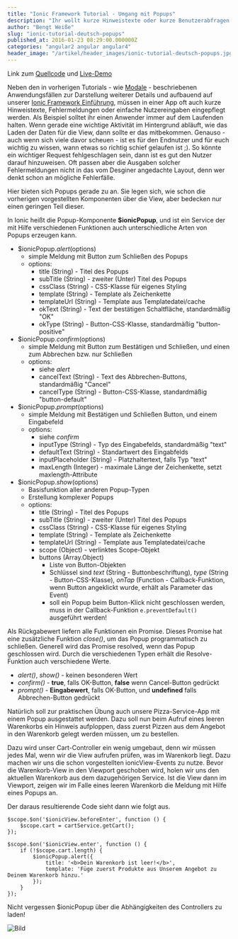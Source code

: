 ```yaml
---
title: "Ionic Framework Tutorial - Umgang mit Popups"
description: "Ihr wollt kurze Hinweistexte oder kurze Benutzerabfragen in eurer Ionic-App? Dann erfahrt ihr hier alles über Popups und deren Nutzung in Ionic."
author: "Bengt Weiße"
slug: "ionic-tutorial-deutsch-popups"
published_at: 2016-01-23 08:29:00.000000Z
categories: "angular2 angular angular4"
header_image: "/artikel/header_images/ionic-tutorial-deutsch-popups.jpg"
---
```


Link zum [Quellcode](https://github.com/angularjs-de/ionic-tutorial/tree/master/12-Popups) und [Live-Demo](https://angularjs-de.github.io/ionic-tutorial/12-Popups/#/order)

Neben den in vorherigen Tutorials - wie [Modale](https://angularjs.de/artikel/ionic-tutorial-deutsch-modals) - beschriebenen Anwendungsfällen zur Darstellung weiterer Details und aufbauend auf unserer [Ionic Framework Einführung](https://angularjs.de/artikel/ionic-tutorial-deutsch), müssen in einer App oft auch kurze Hinweistexte, Fehlermeldungen oder einfache Nutzereingaben eingepflegt werden. Als Beispiel solltet ihr einen Anwender immer auf dem Laufenden halten. Wenn gerade eine wichtige Aktivität im Hintergrund abläuft, wie das Laden der Daten für die View, dann sollte er das mitbekommen. Genauso - auch wenn sich viele davor scheuen - ist es für den Endnutzer und für euch wichtig zu wissen, wann etwas so richtig schief gelaufen ist ;). So könnte ein wichtiger Request fehlgeschlagen sein, dann ist es gut den Nutzer darauf hinzuweisen. Oft passen aber die Ausgaben solcher Fehlermeldungen nicht in das vom Desginer angedachte Layout, denn wer denkt schon an mögliche Fehlerfälle.

Hier bieten sich Popups gerade zu an. Sie legen sich, wie schon die vorherigen vorgestellten Komponenten über die View, aber bedecken nur einen geringen Teil dieser.

In Ionic heißt die Popup-Komponente **$ionicPopup**, und ist ein Service der mit Hilfe verschiedenen Funktionen auch unterschiedliche Arten von Popups erzeugen kann.

 - $ionicPopup.*alert*(options)
	 - simple Meldung mit Button zum Schließen des Popups
	 - options:
		 - title (String) - Titel des Popups
		 - subTitle (String) - zweiter (Unter) Titel des Popups
		 - cssClass (String) - CSS-Klasse für eigenes Styling
		 - template (String) - Template als Zeichenkette
		 - templateUrl (String) - Template aus Templatedatei/cache
		 - okText (String) - Text der bestätigen Schaltfläche, standardmäßig "OK"
		 - okType (String) - Button-CSS-Klasse, standardmäßig "button-positive"
 - $ionicPopup.*confirm*(options)
	 - simple Meldung mit Button zum Bestätigen und Schließen, und einen zum Abbrechen bzw. nur Schließen
	 - options:
		 - siehe *alert*
		 - cancelText (String) - Text des Abbrechen-Buttons, standardmäßig "Cancel"
		 - cancelType (String) - Button-CSS-Klasse, standardmäßig "button-default"
 - $ionicPopup.*prompt*(options)
	 - simple Meldung mit Bestätigen und Schließen Button, und einem Eingabefeld
	 - options:
		 - siehe *confirm*
		 - inputType (String) - Typ des Eingabefelds, standardmäßig "text"
		 - defaultText (String) - Standartwert des Eingabfelds
		 - inputPlaceholder (String) - Platzhaltertext, falls Typ "text"
		 - maxLength (Integer) - maximale Länge der Zeichenkette, setzt maxlength-Attribute
 - $ionicPopup.*show*(options)
	 - Basisfunktion aller anderen Popup-Typen
	 - Erstellung komplexer Popups
	 - options:
		 - title (String) - Titel des Popups
		 - subTitle (String) - zweiter (Unter) Titel des Popups
		 - cssClass (String) - CSS-Klasse für eigenes Styling
		 - template (String) - Template als Zeichenkette
		 - templateUrl (String) - Template aus Templatedatei/cache
		 - scope (Object) - verlinktes Scope-Objekt
		 - buttons (Array.Object)
			 - Liste von Button-Objekten
			 - Schlüssel sind *text* (String - Buttonbeschriftung), *type* (String - Button-CSS-Klasse), *onTap* (Function - Callback-Funktion, wenn Button angeklickt wurde, erhält als Parameter das Event)
			 - soll ein Popup beim Button-Klick nicht geschlossen werden, muss in der Callback-Funktion `e.preventDefault()` ausgeführt werden!

Als Rückgabewert liefern alle Funktionen ein Promise. Dieses Promise hat eine zusätzliche Funktion *close()*, um das Popup programmatisch zu schließen. Generell wird das Promise resolved, wenn das Popup geschlossen wird. Durch die verschiedenen Typen erhält die Resolve-Funktion auch verschiedene Werte.

 - *alert()*, *show()* - keinen besonderen Wert
 - *confirm()* - **true**, falls OK-Button, **false** wenn Cancel-Button gedrückt
 - *prompt()* - **Eingabewert**, falls OK-Button, und **undefined** falls Abbrechen-Button gedrückt

Natürlich soll zur praktischen Übung auch unsere Pizza-Service-App mit einem Popup ausgestattet werden. Dazu soll nun beim Aufruf eines leeren Warenkorbs ein Hinweis aufploppen, dass zuerst Pizzen aus dem Angebot in den Warenkorb gelegt werden müssen, um zu bestellen.

Dazu wird unser Cart-Controller ein wenig umgebaut, denn wir müssen jedes Mal, wenn wir die View aufrufen prüfen, was im Warenkorb liegt. Dazu machen wir uns die schon vorgestellten ionicView-Events zu nutze. Bevor die Warenkorb-View in den Viewport geschoben wird, holen wir uns den aktuellen Warenkorb aus dem dazugehörigen Service. Ist die View dann im Viewport, zeigen wir im Falle eines leeren Warenkorb die Meldung mit Hilfe eines Popups an.

Der daraus resultierende Code sieht dann wie folgt aus.

```
$scope.$on('$ionicView.beforeEnter', function () {
    $scope.cart = cartService.getCart();
});

$scope.$on('$ionicView.enter', function () {
    if (!$scope.cart.length) {
        $ionicPopup.alert({
            title: '<b>Dein Warenkorb ist leer!</b>',
            template: 'Füge zuerst Produkte aus Unserem Angebot zu Deinem Warenkorb hinzu.'
        });
    }
});
```

Nicht vergessen $ionicPopup über die Abhängigkeiten des Controllers zu laden!

![Bild](medium_ionic-popups.png?v=63629400221)